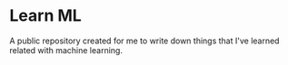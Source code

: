 # Learn ML

A public repository created for me to write down things that I've learned related with machine learning.

